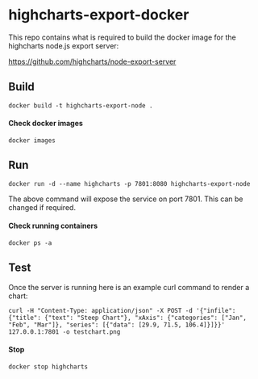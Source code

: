 # highcharts-export-docker

This repo contains what is required to build the docker image for the highcharts node.js export server: 

https://github.com/highcharts/node-export-server


## Build

```
docker build -t highcharts-export-node . 
```
#### Check docker images

```
docker images 
```

## Run

```
docker run -d --name highcharts -p 7801:8080 highcharts-export-node
```
The above command will expose the service on port 7801. This can be changed if required.


#### Check running containers

```
docker ps -a
```

## Test

Once the server is running here is an example curl command to render a chart:
```
curl -H "Content-Type: application/json" -X POST -d '{"infile":{"title": {"text": "Steep Chart"}, "xAxis": {"categories": ["Jan", "Feb", "Mar"]}, "series": [{"data": [29.9, 71.5, 106.4]}]}}' 127.0.0.1:7801 -o testchart.png
```

#### Stop 

```
docker stop highcharts
```
